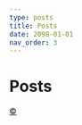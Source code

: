 ```yaml
---
type: posts
title: Posts
date: 2098-01-01
nav_order: 3
---
```


# Posts

<a class="top-link hide" href="#copyright">©</a>
<a name="copyright"></a>
